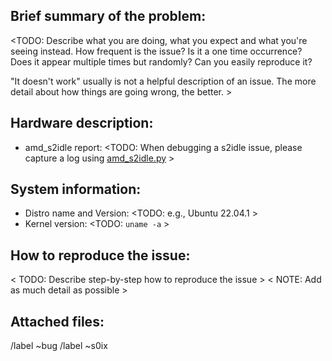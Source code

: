 ## Brief summary of the problem:
<TODO: Describe what you are doing, what you expect and what you're seeing
instead. How frequent is the issue? Is it a one time occurrence? Does it
appear multiple times but randomly? Can you easily reproduce it?

"It doesn't work" usually is not a helpful description of an issue.
The more detail about how things are going wrong, the better. >

## Hardware description:
 - amd_s2idle report: <TODO: When debugging a s2idle issue, please capture a log using [amd_s2idle.py](https://gitlab.freedesktop.org/drm/amd/-/blob/master/scripts/amd_s2idle.py) >

## System information:
 - Distro name and Version: <TODO: e.g., Ubuntu 22.04.1 >
 - Kernel version: <TODO: `uname -a` >

## How to reproduce the issue:

< TODO: Describe step-by-step how to reproduce the issue >
< NOTE: Add as much detail as possible >

## Attached files:

/label ~bug
/label ~s0ix